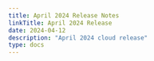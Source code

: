 ```yaml
---
title: April 2024 Release Notes
linkTitle: April 2024 Release
date: 2024-04-12
description: "April 2024 cloud release"
type: docs
---
```

